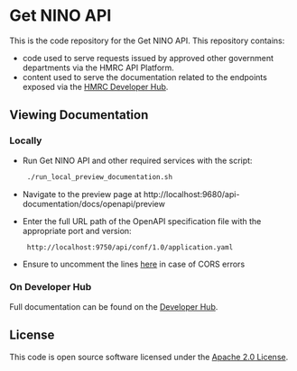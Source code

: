 
# Get NINO API

This is the code repository for the Get NINO API. This repository contains:

* code used to serve requests issued by approved other government departments via the HMRC API Platform.
* content used to serve the documentation related to the endpoints exposed via the [HMRC Developer Hub](https://developer.service.hmrc.gov.uk/api-documentation/docs/api).

## Viewing Documentation
### Locally
- Run Get NINO API and other required services with the script:

    ```bash
     ./run_local_preview_documentation.sh
    ```

- Navigate to the preview page at http://localhost:9680/api-documentation/docs/openapi/preview
- Enter the full URL path of the OpenAPI specification file with the appropriate port and version:

    ```
     http://localhost:9750/api/conf/1.0/application.yaml
    ```
- Ensure to uncomment the lines [here](https://github.com/hmrc/get-nino-api/blob/main/conf/application.conf#L30-L33) in case of CORS errors

### On Developer Hub
Full documentation can be found on the [Developer Hub](https://developer.service.hmrc.gov.uk/api-documentation/docs/api/service/get-nino-api).

## License

This code is open source software licensed under the [Apache 2.0 License]("http://www.apache.org/licenses/LICENSE-2.0.html").
